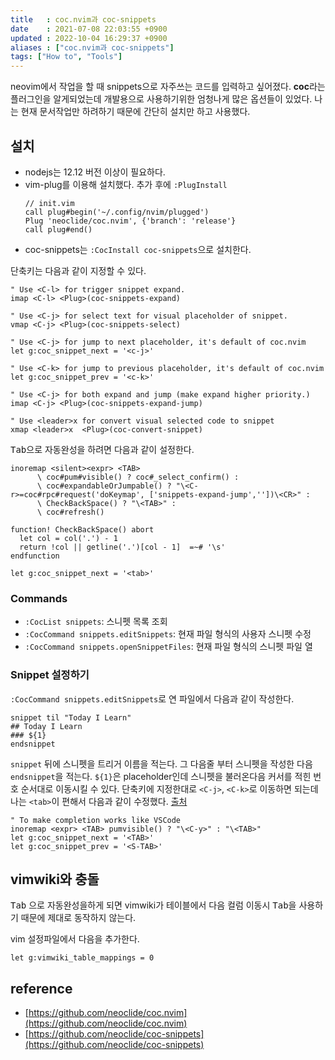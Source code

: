 ```yaml
---
title   : coc.nvim과 coc-snippets  
date    : 2021-07-08 22:03:55 +0900
updated : 2022-10-04 16:29:37 +0900
aliases : ["coc.nvim과 coc-snippets"]
tags: ["How to", "Tools"]
---
```


neovim에서 작업을 할 때 snippets으로 자주쓰는 코드를 입력하고 싶어졌다. **coc**라는 플러그인을 알게되었는데 개발용으로 사용하기위한 엄청나게 많은 옵션들이 있었다. 나는 현재 문서작업만 하려하기 때문에 간단히 설치만 하고 사용했다. 

## 설치 
- nodejs는 12.12 버전 이상이 필요하다.  
- vim-plug를 이용해 설치했다. 추가 후에 `:PlugInstall`  
  ```vim
  // init.vim
  call plug#begin('~/.config/nvim/plugged')
  Plug 'neoclide/coc.nvim', {'branch': 'release'}
  call plug#end()
  ```
- coc-snippets는 `:CocInstall coc-snippets`으로 설치한다.  

단축키는 다음과 같이 지정할 수 있다. 
```vim
" Use <C-l> for trigger snippet expand.
imap <C-l> <Plug>(coc-snippets-expand)

" Use <C-j> for select text for visual placeholder of snippet.
vmap <C-j> <Plug>(coc-snippets-select)

" Use <C-j> for jump to next placeholder, it's default of coc.nvim
let g:coc_snippet_next = '<c-j>'

" Use <C-k> for jump to previous placeholder, it's default of coc.nvim
let g:coc_snippet_prev = '<c-k>'

" Use <C-j> for both expand and jump (make expand higher priority.)
imap <C-j> <Plug>(coc-snippets-expand-jump)

" Use <leader>x for convert visual selected code to snippet
xmap <leader>x  <Plug>(coc-convert-snippet)
```

<kbd>Tab</kbd>으로 자동완성을 하려면 다음과 같이 설정한다.
```
inoremap <silent><expr> <TAB>
      \ coc#pum#visible() ? coc#_select_confirm() :
      \ coc#expandableOrJumpable() ? "\<C-r>=coc#rpc#request('doKeymap', ['snippets-expand-jump',''])\<CR>" :
      \ CheckBackSpace() ? "\<TAB>" :
      \ coc#refresh()

function! CheckBackSpace() abort
  let col = col('.') - 1
  return !col || getline('.')[col - 1]  =~# '\s'
endfunction

let g:coc_snippet_next = '<tab>'
```

### Commands 
- `:CocList snippets`: 스니펫 목록 조회  
- `:CocCommand snippets.editSnippets`: 현재 파일 형식의 사용자 스니펫 수정  
- `:CocCommand snippets.openSnippetFiles`: 현재 파일 형식의 스니펫 파일 열

### Snippet 설정하기
`:CocCommand snippets.editSnippets`로 연 파일에서 다음과 같이 작성한다.
```
snippet til "Today I Learn"
## Today I Learn
### ${1}
endsnippet
```
`snippet` 뒤에 스니펫을 트리거 이름을 적는다. 그 다음줄 부터 스니펫을 작성한 다음 `endsnippet`을 적는다. `${1}`은 placeholder인데 스니펫을 불러온다음 커서를 적힌 번호 순서대로 이동시킬 수 있다. 단축키에 지정한대로 `<C-j>`, `<C-k>`로 이동하면 되는데 나는 `<tab>`이 편해서 다음과 같이 수정했다. [출처](https://github.com/neoclide/coc-snippets/issues/5)

```vim
" To make completion works like VSCode
inoremap <expr> <TAB> pumvisible() ? "\<C-y>" : "\<TAB>"
let g:coc_snippet_next = '<TAB>'
let g:coc_snippet_prev = '<S-TAB>'
```

## vimwiki와 충돌
<kbd>Tab</kbd> 으로 자동완성을하게 되면 vimwiki가 테이블에서 다음 컬럼 이동시 <kbd>Tab</kbd>을 사용하기 때문에 제대로 동작하지 않는다.

vim 설정파일에서 다음을 추가한다.
```
let g:vimwiki_table_mappings = 0
```

## reference
- [https://github.com/neoclide/coc.nvim](https://github.com/neoclide/coc.nvim)
- [https://github.com/neoclide/coc-snippets](https://github.com/neoclide/coc-snippets)
